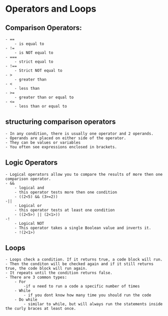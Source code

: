 # Operators and Loops

## Comparison Operators:
    - ==
        - is equal to
    - !=
        - is NOT equal to
    - === 
        - strict equal to
    - !==
        - Strict NOT equal to
    - >
        - greater than
    - <
        - less than
    - >= 
        - greater than or equal to
    - <= 
        - less than or equal to
## structuring comparison operators
    - In any condition, there is usually one operator and 2 operands.
    - Operands are placed on either side of the operator.
    - They can be values or variables
    - You often see expressions enclosed in brackets.
## Logic Operators
    - Logical operators allow you to compare the results of more then one comparison operator.
    - &&
        - logical and
        - this operator tests more then one condition
        - ((2<5) && (3>=2))
    -||
        - Logical or
        - this operator tests at least one condition
        - ((2<5>) || (2<1>))
    -!
        - Logical NOT
        - This operator takes a single Boolean value and inverts it.
        - !(2<1>)
## Loops
    - Loops check a condition. If it returns true, a code block will run.
    - Then the conditon will be checked again and if it still returns true, the code block will run again.
    - It repeats until the condition returns false.
    - There are 3 common types:
        - For
            -if u need to run a code a specific number of times
        - While
            - if you dont know how many time you should run the code
        - Do while
            - similar to while, but will always run the statements inside the curly braces at least once.
